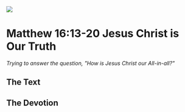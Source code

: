 <img class="intro-right" src="/images/art-matthew.jpg">

# Matthew 16:13-20 Jesus Christ is Our Truth

*Trying to answer the question, "How is Jesus Christ our All-in-all?"*

## The Text

## The Devotion